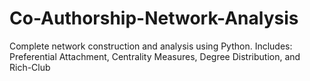 # Co-Authorship-Network-Analysis
Complete network construction and analysis using Python. Includes: Preferential Attachment, Centrality Measures, Degree Distribution, and Rich-Club
